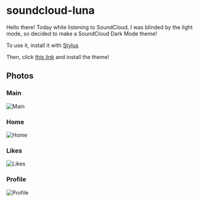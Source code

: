 # soundcloud-luna

Hello there! Today while listening to SoundCloud, I was blinded by the light mode, so decided to make a SoundCloud Dark Mode theme!

To use it, install it with [Stylus](https://github.com/openstyles/stylus "Stylus")

Then, click [this link](https://github.com/klipisbad/soundcloud-luna/raw/main/luna.user.css "Download") and install the theme!


## Photos
### Main
![Main](https://raw.githubusercontent.com/klipisbad/soundcloud-luna/main/photos/main.gif)
### Home
![Home](https://raw.githubusercontent.com/klipisbad/soundcloud-luna/main/photos/home.png)
### Likes
![Likes](https://raw.githubusercontent.com/klipisbad/soundcloud-luna/main/photos/likes.png)
### Profile
![Profile](https://raw.githubusercontent.com/klipisbad/soundcloud-luna/main/photos/profile.png)

